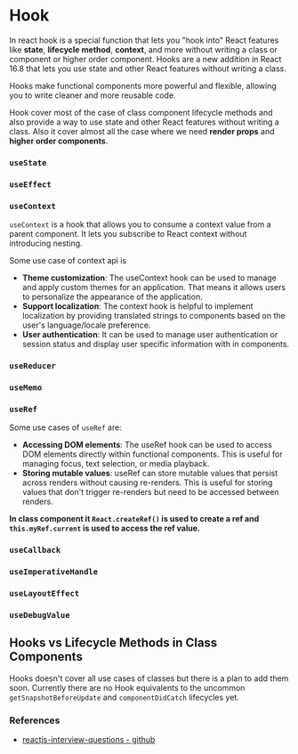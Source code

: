# Hook
In react hook is a special function that lets you "hook into" React features like **state**, **lifecycle method**, 
**context**, and more without writing a class or component or higher order component. Hooks are a new addition in 
React 16.8 that lets you use state and other React features without writing a class.

Hooks make functional components more powerful and flexible, allowing you to write cleaner and more reusable code.

Hook cover most of the case of class component lifecycle methods and also provide a way to use state and other React
features without writing a class. Also it cover almost all the case where we need **render props** and **higher order 
components**.


### `useState`
### `useEffect`
### `useContext`
`useContext` is a hook that allows you to consume a context value from a parent component. It lets you subscribe to
React context without introducing nesting.

Some use case of context api is
* **Theme customization**: The useContext hook can be used to manage and apply custom themes for an application. That
  means it allows users to personalize the appearance of the application.
* **Support localization**: The context hook is helpful to implement localization by providing translated strings to 
  components based on the user's language/locale preference.
* **User authentication**: It can be used to manage user authentication or session status and display user specific 
  information with in components.

### `useReducer`
### `useMemo`
### `useRef`

Some use cases of `useRef` are:
* **Accessing DOM elements**: The useRef hook can be used to access DOM elements directly within functional components.
  This is useful for managing focus, text selection, or media playback.
* **Storing mutable values**: useRef can store mutable values that persist across renders without causing re-renders. 
  This is useful for storing values that don't trigger re-renders but need to be accessed between renders.

**In class component it `React.createRef()` is used to create a ref and `this.myRef.current` is used to access the
ref value.**

### `useCallback`
### `useImperativeHandle`
### `useLayoutEffect`
### `useDebugValue`

## Hooks vs Lifecycle Methods in Class Components
Hooks doesn't cover all use cases of classes but there is a plan to add them soon. Currently there are no Hook 
equivalents to the uncommon `getSnapshotBeforeUpdate` and `componentDidCatch` lifecycles yet.

### References
* [reactjs-interview-questions - github](https://github.com/sudheerj/reactjs-interview-questions)

